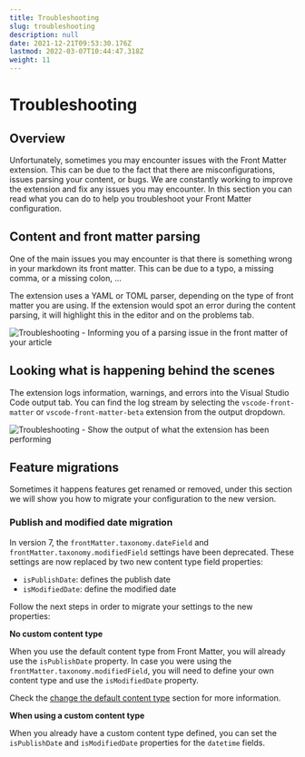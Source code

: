 ```yaml
---
title: Troubleshooting
slug: troubleshooting
description: null
date: 2021-12-21T09:53:30.176Z
lastmod: 2022-03-07T10:44:47.318Z
weight: 11
---
```


# Troubleshooting

## Overview

Unfortunately, sometimes you may encounter issues with the Front Matter extension. This can be due to the fact that there are misconfigurations, issues parsing your content, or bugs. We are constantly working to improve the extension and fix any issues you may encounter. In this section you can read what you can do to help you troubleshoot your Front Matter configuration.

## Content and front matter parsing

One of the main issues you may encounter is that there is something wrong in your markdown its front matter. This can be due to a typo, a missing comma, or a missing colon, ...

The extension uses a YAML or TOML parser, depending on the type of front matter you are using. If the extension would spot an error during the content parsing, it will highlight this in the editor and on the problems tab.

![Troubleshooting - Informing you of a parsing issue in the front matter of your article](/releases/v5.8.0/troubleshooting.png)

## Looking what is happening behind the scenes

The extension logs information, warnings, and errors into the Visual Studio Code output tab. You can find the log stream by selecting the `vscode-front-matter` or `vscode-front-matter-beta` extension from the output dropdown.

![Troubleshooting - Show the output of what the extension has been performing](/releases/v5.8.0/troubleshooting-output.png)

## Feature migrations

Sometimes it happens features get renamed or removed, under this section we will show you how to migrate your configuration to the new version.

### Publish and modified date migration

In version 7, the `frontMatter.taxonomy.dateField` and `frontMatter.taxonomy.modifiedField` settings have been deprecated. These settings are now replaced by two new content type field properties:

- `isPublishDate`: defines the publish date
- `isModifiedDate`: define the modified date

Follow the next steps in order to migrate your settings to the new properties:

**No custom content type**

When you use the default content type from Front Matter, you will already use the `isPublishDate` property. In case you were using the `frontMatter.taxonomy.modifiedField`, you will need to define your own content type and use the `isModifiedDate` property.

Check the [change the default content type](/docs/content-types#changing-the-default-content-type) section for more information.

**When using a custom content type**

When you already have a custom content type defined, you can set the `isPublishDate` and `isModifiedDate` properties for the `datetime` fields.